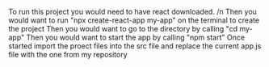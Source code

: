To run this project you would need to have react downloaded. /n
Then you would want to run "npx create-react-app my-app" on the terminal to create the project
Then you would want to go to the directory by calling "cd my-app"
Then you would want to start the app by calling "npm start"
Once started import the proect files into the src file and replace the current app.js file with the one from my repository
